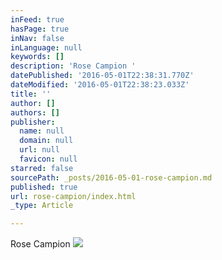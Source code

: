 ```yaml
---
inFeed: true
hasPage: true
inNav: false
inLanguage: null
keywords: []
description: 'Rose Campion '
datePublished: '2016-05-01T22:38:31.770Z'
dateModified: '2016-05-01T22:38:23.033Z'
title: ''
author: []
authors: []
publisher:
  name: null
  domain: null
  url: null
  favicon: null
starred: false
sourcePath: _posts/2016-05-01-rose-campion.md
published: true
url: rose-campion/index.html
_type: Article

---
```

Rose Campion
![](https://the-grid-user-content.s3-us-west-2.amazonaws.com/05058690-4d38-437a-988f-220137ac8004.jpg)